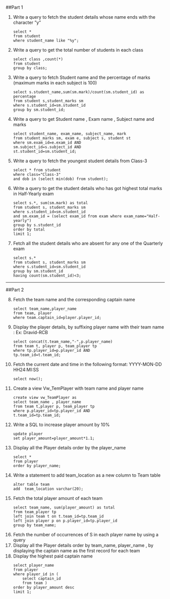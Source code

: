 ##Part 1

1. Write a query to fetch the student details whose name ends with the character ”y”
    ```
    select * 
    from student
    where student_name like "%y";
    ```
2. Write a query to get the total number of students in each class 
    ```
    select class ,count(*)
    from student
    group by class;
    ```
3. Write a query to fetch Student name and the percentage of marks (maximum marks in each subject is 100)
    ```
    select s.student_name,sum(sm.mark)/count(sm.student_id) as percentage
    from student s,student_marks sm
    where s.student_id=sm.student_id
    group by sm.student_id;
    ```

4. Write a query to get Student name , Exam name , Subject name and marks
    ```
    select student_name, exam_name, subject_name, mark
    from student_marks sm, exam e, subject s, student st
    where sm.exam_id=e.exam_id AND
    sm.subject_id=s.subject_id AND
    st.student_id=sm.student_id;
    ```
5. Write a query to fetch the youngest student details from Class-3 
    ```
    select * from student
    where class="Class-3"
    and dob in (select min(dob) from student);
    ```
6. Write a query to get the student details who has got highest total marks in Half-Yearly exam 
    ```
    select s.*, sum(sm.mark) as total
    from student s, student_marks sm
    where s.student_id=sm.student_id
    and sm.exam_id = (select exam_id from exam where exam_name="Half-yearly")
    group by s.student_id
    order by total
    limit 1;
    ```
7. Fetch all the student details who are absent for any one of the Quarterly exam
    ```
    select s.* 
    from student s, student_marks sm
    where s.student_id=sm.student_id
    group by sm.student_id
    having count(sm.student_id)<3;
    ```
---
##Part 2

8. Fetch the team name and the corresponding captain name
    ```
    select team_name,player_name 
    from team, player
    where team.captain_id=player.player_id;
    ```
9. Display the player details, by suffixing player name with their team name : Ex:  Dravid-RCB 
    ```
    select concat(t.team_name,"-",p.player_name)
    from team t, player p, team_player tp
    where tp.player_id=p.player_id AND
    tp.team_id=t.team_id;
    ```
10. Fetch the current date and time in the following format: YYYY-MON-DD HH24:MI:SS 
    ```
    select now();
    ```
11. Create a  view Vw_TemPlayer  with team name and player name
    ```
    create view vw_TeamPlayer as
    select team_name , player_name
    from team t,player p, team_player tp
    where p.player_id=tp.player_id AND
    t.team_id=tp.team_id;
    ```
12. Write a SQL to increase player amount by 10% 
    ```
    update player
    set player_amount=player_amount*1.1;
    ```
13. Display all the Player details order by the player_name 
    ```
    select *
    from player
    order by player_name;
    ```
14. Write a statement to add team_location as a new column to Team table
    ```
    alter table team
    add  team_location varchar(20);
    ```
15. Fetch the total player amount of each team 
    ```
    select team_name, sum(player_amount) as total
    from team_player tp 
    left join team t on t.team_id=tp.team_id
    left join player p on p.player_id=tp.player_id
    group by team_name;
    ```
16. Fetch the number of occurrences of S in each player name by using a query
17. Display all the Player details order by team_name, player_name , by displaying the captain name as the first record for each team 
18. Display the highest paid captain name
    ```
    select player_name 
    from player 
    where player_id in (
        select captain_id 
        from team )
    order by player_amount desc 
    limit 1;
    ``` 
